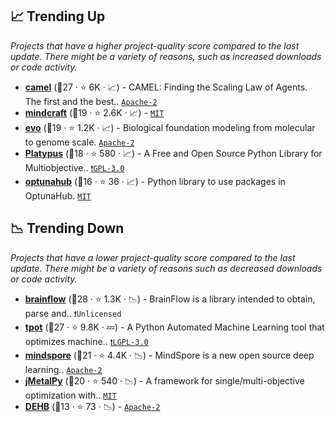 ## 📈 Trending Up

_Projects that have a higher project-quality score compared to the last update. There might be a variety of reasons, such as increased downloads or code activity._

- <b><a href="https://github.com/camel-ai/camel">camel</a></b> (🥇27 ·  ⭐ 6K · 📈) - CAMEL: Finding the Scaling Law of Agents. The first and the best.. <code><a href="http://bit.ly/3nYMfla">Apache-2</a></code>
- <b><a href="https://github.com/kolbytn/mindcraft">mindcraft</a></b> (🥈19 ·  ⭐ 2.6K · 📈) -  <code><a href="http://bit.ly/34MBwT8">MIT</a></code>
- <b><a href="https://github.com/evo-design/evo">evo</a></b> (🥈19 ·  ⭐ 1.2K · 📈) - Biological foundation modeling from molecular to genome scale. <code><a href="http://bit.ly/3nYMfla">Apache-2</a></code>
- <b><a href="https://github.com/Project-Platypus/Platypus">Platypus</a></b> (🥈18 ·  ⭐ 580 · 📈) - A Free and Open Source Python Library for Multiobjective.. <code><a href="http://bit.ly/2M0xdwT">❗️GPL-3.0</a></code>
- <b><a href="https://github.com/optuna/optunahub">optunahub</a></b> (🥈16 ·  ⭐ 36 · 📈) - Python library to use packages in OptunaHub. <code><a href="http://bit.ly/34MBwT8">MIT</a></code>

## 📉 Trending Down

_Projects that have a lower project-quality score compared to the last update. There might be a variety of reasons such as decreased downloads or code activity._

- <b><a href="https://github.com/brainflow-dev/brainflow">brainflow</a></b> (🥇28 ·  ⭐ 1.3K · 📉) - BrainFlow is a library intended to obtain, parse and.. <code>❗Unlicensed</code>
- <b><a href="https://github.com/EpistasisLab/tpot">tpot</a></b> (🥇27 ·  ⭐ 9.8K · 💤) - A Python Automated Machine Learning tool that optimizes machine.. <code><a href="http://bit.ly/37RvQcA">❗️LGPL-3.0</a></code>
- <b><a href="https://github.com/mindspore-ai/mindspore">mindspore</a></b> (🥇21 ·  ⭐ 4.4K · 📉) - MindSpore is a new open source deep learning.. <code><a href="http://bit.ly/3nYMfla">Apache-2</a></code>
- <b><a href="https://github.com/jMetal/jMetalPy">jMetalPy</a></b> (🥈20 ·  ⭐ 540 · 📉) - A framework for single/multi-objective optimization with.. <code><a href="http://bit.ly/34MBwT8">MIT</a></code>
- <b><a href="https://github.com/automl/DEHB">DEHB</a></b> (🥈13 ·  ⭐ 73 · 📉) -  <code><a href="http://bit.ly/3nYMfla">Apache-2</a></code>

